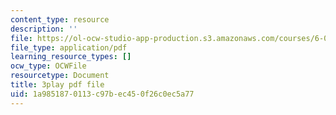 ```yaml
---
content_type: resource
description: ''
file: https://ol-ocw-studio-app-production.s3.amazonaws.com/courses/6-042j-mathematics-for-computer-science-spring-2015/1a9851870113c97bec450f26c0ec5a77_wIq4CssPoO0.pdf
file_type: application/pdf
learning_resource_types: []
ocw_type: OCWFile
resourcetype: Document
title: 3play pdf file
uid: 1a985187-0113-c97b-ec45-0f26c0ec5a77
---
```

